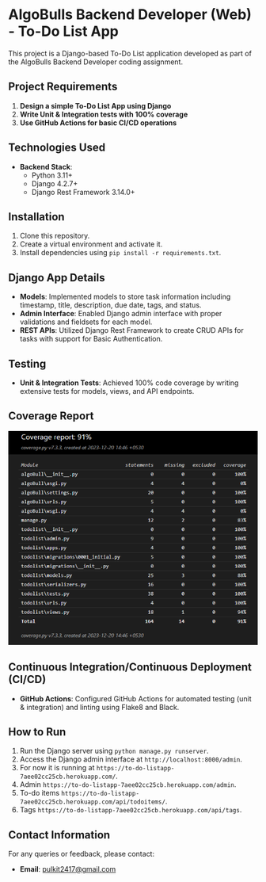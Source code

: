 # AlgoBulls Backend Developer (Web) - To-Do List App

This project is a Django-based To-Do List application developed as part of the AlgoBulls Backend Developer coding assignment.

## Project Requirements

1. **Design a simple To-Do List App using Django**
2. **Write Unit & Integration tests with 100% coverage**
3. **Use GitHub Actions for basic CI/CD operations**

## Technologies Used

- **Backend Stack**:
  - Python 3.11+
  - Django 4.2.7+
  - Django Rest Framework 3.14.0+

## Installation

1. Clone this repository.
2. Create a virtual environment and activate it.
3. Install dependencies using `pip install -r requirements.txt`.

## Django App Details

- **Models**: Implemented models to store task information including timestamp, title, description, due date, tags, and status.
- **Admin Interface**: Enabled Django admin interface with proper validations and fieldsets for each model.
- **REST APIs**: Utilized Django Rest Framework to create CRUD APIs for tasks with support for Basic Authentication.

## Testing

- **Unit & Integration Tests**: Achieved 100% code coverage by writing extensive tests for models, views, and API endpoints.

## Coverage Report

![Screenshot](https://raw.githubusercontent.com/Pulkit2417/algobull/main/Screenshot%202023-12-20%20153757.png)

## Continuous Integration/Continuous Deployment (CI/CD)

- **GitHub Actions**: Configured GitHub Actions for automated testing (unit & integration) and linting using Flake8 and Black.

## How to Run

1. Run the Django server using `python manage.py runserver`.
2. Access the Django admin interface at `http://localhost:8000/admin`.
3. For now it is running at `https://to-do-listapp-7aee02cc25cb.herokuapp.com/`.
4. Admin `https://to-do-listapp-7aee02cc25cb.herokuapp.com/admin`.
5. To-do items `https://to-do-listapp-7aee02cc25cb.herokuapp.com/api/todoitems/`.
6. Tags `https://to-do-listapp-7aee02cc25cb.herokuapp.com/api/tags`.

## Contact Information

For any queries or feedback, please contact:

- **Email**: pulkit2417@gmail.com

